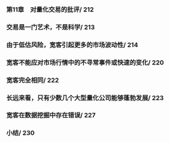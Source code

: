 ### 第11章　对量化交易的批评/ 212
### 交易是一门艺术，不是科学/ 213
### 由于低估风险，宽客引起更多的市场波动性/ 214
### 宽客不能应对市场行情中的不寻常事件或快速的变化/ 220
### 宽客完全相同/ 222
### 长远来看，只有少数几个大型量化公司能够蓬勃发展/ 223
### 宽客在数据挖掘中存在错误/ 227
### 小结/ 230
